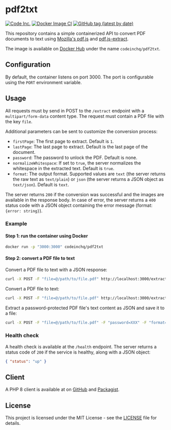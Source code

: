 # pdf2txt

[![Code Inc.](https://img.shields.io/badge/Code%20Inc.-Document%20Cloud-blue)](https://www.codeinc.co)
[![Docker Image CI](https://github.com/codeinchq/pdf2txt/actions/workflows/docker-image.yml/badge.svg)](https://github.com/codeinchq/pdf2txt/actions/workflows/docker-image.yml)
[![GitHub tag (latest by date)](https://img.shields.io/github/v/tag/codeinchq/pdf2txt?label=Version&color=red)](https://github.com/codeinchq/pdf2txt/releases/latest)

This repository contains a simple containerized API to convert PDF documents to text using [Mozilla's pdf.js](https://mozilla.github.io/pdf.js/) and [pdf.js-extract](https://www.npmjs.com/package/pdf.js-extract).

The image is available on [Docker Hub](https://hub.docker.com/r/codeinchq/pdf2txt) under the name `codeinchq/pdf2txt`.

## Configuration

By default, the container listens on port 3000. The port is configurable using the `PORT` environment variable.

## Usage

All requests must by send in POST to the `/extract` endpoint with a `multipart/form-data` content type. The request must contain a PDF file with the key `file`. 

Additional parameters can be sent to customize the conversion process:
* `firstPage`: The first page to extract. Default is `1`.
* `lastPage`: The last page to extract. Default is the last page of the document.
* `password`: The password to unlock the PDF. Default is none.
* `normalizeWhitespace`: If set to `true`, the server normalizes the whitespace in the extracted text. Default is `true`.
* `format`: The output format. Supported values are `text` (the server returns the raw text as `text/plain`) or `json` (the server returns a JSON object as `text/json`). Default is `text`.

The server returns `200` if the conversion was successful and the images are available in the response body. In case of error, the server returns a `400` status code with a JSON object containing the error message (format: `{error: string}`).

### Example

#### Step 1: run the container using Docker
```bash
docker run -p "3000:3000" codeinchq/pdf2txt 
```

#### Step 2: convert a PDF file to text
Convert a PDF file to text with a JSON response:
```bash
curl -X POST -F "file=@/path/to/file.pdf" http://localhost:3000/extract -o example.json
```
Convert a PDF file to text:
```bash
curl -X POST -F "file=@/path/to/file.pdf" http://localhost:3000/extract
```

Extract a password-protected PDF file's text content as JSON and save it to a file:
```bash
curl -X POST -F "file=@/path/to/file.pdf" -F "password=XXX" -F "format=json" http://localhost:3000/extract -o example.json
```

### Health check

A health check is available at the `/health` endpoint. The server returns a status code of `200` if the service is healthy, along with a JSON object:
```json
{ "status": "up" }
```

## Client

A PHP 8 client is available at on [GitHub](https://github.com/codeinchq/document-cloud-php-client) and [Packagist](https://packagist.org/packages/codeinc/document-cloud-client).

## License

This project is licensed under the MIT License - see the [LICENSE](https://github.com/codeinchq/pdf2txt?tab=MIT-1-ov-file) file for details.
